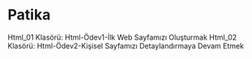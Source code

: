 # Patika
Html_01 Klasörü: Html-Ödev1-İlk Web Sayfamızı Oluşturmak
Html_02 Klasörü: Html-Ödev2-Kişisel Sayfamızı Detaylandırmaya Devam Etmek
